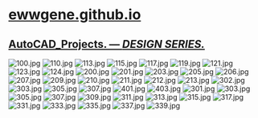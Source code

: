 
# [ewwgene.github.io](https://ewwgene.github.io/)
## [AutoCAD_Projects. — _DESIGN SERIES._](https://ewwgene.github.io/AutoCAD_Projects)
<a id="100"></a> ![100.jpg](https://ewwgene.github.io/AutoCAD_Projects/100.jpg)
<a id="110"></a> ![110.jpg](https://ewwgene.github.io/AutoCAD_Projects/110.jpg)
<a id="113"></a> ![113.jpg](https://ewwgene.github.io/AutoCAD_Projects/113.jpg)
<a id="115"></a> ![115.jpg](https://ewwgene.github.io/AutoCAD_Projects/115.jpg)
<a id="117"></a> ![117.jpg](https://ewwgene.github.io/AutoCAD_Projects/117.jpg)
<a id="119"></a> ![119.jpg](https://ewwgene.github.io/AutoCAD_Projects/119.jpg)
<a id="121"></a> ![121.jpg](https://ewwgene.github.io/AutoCAD_Projects/121.jpg)
<a id="123"></a> ![123.jpg](https://ewwgene.github.io/AutoCAD_Projects/123.jpg)
<a id="124"></a> ![124.jpg](https://ewwgene.github.io/AutoCAD_Projects/124.jpg)
<a id="200m"></a> ![200.jpg](https://ewwgene.github.io/AutoCAD_Projects/Making/200.jpg)
<a id="201m"></a> ![201.jpg](https://ewwgene.github.io/AutoCAD_Projects/Making/201.jpg)
<a id="203m"></a> ![203.jpg](https://ewwgene.github.io/AutoCAD_Projects/Making/203.jpg)
<a id="205m"></a> ![205.jpg](https://ewwgene.github.io/AutoCAD_Projects/Making/205.jpg)
<a id="206m"></a> ![206.jpg](https://ewwgene.github.io/AutoCAD_Projects/Making/206.jpg)
<a id="207m"></a> ![207.jpg](https://ewwgene.github.io/AutoCAD_Projects/Making/207.jpg)
<a id="209m"></a> ![209.jpg](https://ewwgene.github.io/AutoCAD_Projects/Making/209.jpg)
<a id="210m"></a> ![210.jpg](https://ewwgene.github.io/AutoCAD_Projects/Making/210.jpg)
<a id="211m"></a> ![211.jpg](https://ewwgene.github.io/AutoCAD_Projects/Making/211.jpg)
<a id="212m"></a> ![212.jpg](https://ewwgene.github.io/AutoCAD_Projects/Making/212.jpg)
<a id="213m"></a> ![213.jpg](https://ewwgene.github.io/AutoCAD_Projects/Making/213.jpg)
<a id="302m"></a> ![302.jpg](https://ewwgene.github.io/AutoCAD_Projects/Making/302.jpg)
<a id="303m"></a> ![303.jpg](https://ewwgene.github.io/AutoCAD_Projects/Making/303.jpg)
<a id="305m"></a> ![305.jpg](https://ewwgene.github.io/AutoCAD_Projects/Making/305.jpg)
<a id="307m"></a> ![307.jpg](https://ewwgene.github.io/AutoCAD_Projects/Making/307.jpg)
<a id="401m"></a> ![401.jpg](https://ewwgene.github.io/AutoCAD_Projects/Making/401.jpg)
<a id="403m"></a> ![403.jpg](https://ewwgene.github.io/AutoCAD_Projects/Making/403.jpg)
<a id="301"></a> ![301.jpg](https://ewwgene.github.io/AutoCAD_Projects/301.jpg)
<a id="303"></a> ![303.jpg](https://ewwgene.github.io/AutoCAD_Projects/303.jpg)
<a id="305"></a> ![305.jpg](https://ewwgene.github.io/AutoCAD_Projects/305.jpg)
<a id="307"></a> ![307.jpg](https://ewwgene.github.io/AutoCAD_Projects/307.jpg)
<a id="309"></a> ![309.jpg](https://ewwgene.github.io/AutoCAD_Projects/309.jpg)
<a id="311"></a> ![311.jpg](https://ewwgene.github.io/AutoCAD_Projects/311.jpg)
<a id="313"></a> ![313.jpg](https://ewwgene.github.io/AutoCAD_Projects/313.jpg)
<a id="315"></a> ![315.jpg](https://ewwgene.github.io/AutoCAD_Projects/315.jpg)
<a id="317"></a> ![317.jpg](https://ewwgene.github.io/AutoCAD_Projects/317.jpg)
<a id="331"></a> ![331.jpg](https://ewwgene.github.io/AutoCAD_Projects/331.jpg)
<a id="333"></a> ![333.jpg](https://ewwgene.github.io/AutoCAD_Projects/333.jpg)
<a id="335"></a> ![335.jpg](https://ewwgene.github.io/AutoCAD_Projects/335.jpg)
<a id="337"></a> ![337.jpg](https://ewwgene.github.io/AutoCAD_Projects/337.jpg)
<a id="339"></a> ![339.jpg](https://ewwgene.github.io/AutoCAD_Projects/339.jpg)

